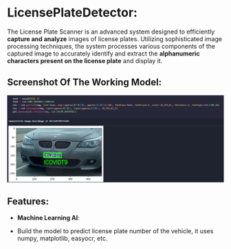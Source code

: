 # LicensePlateDetector:
The License Plate Scanner is an advanced system designed to efficiently **capture and analyze** images of license plates. Utilizing sophisticated image processing techniques, the system processes various components of the captured image to accurately identify and extract the **alphanumeric characters present on the license plate** and display it.

## Screenshot Of The Working Model:

<img width="1408" alt="image" 
 src="https://github.com/SriKrishna134/LicensePlateDetector-/blob/main/assets/thumbnail.png">

## Features:
- **Machine Learning AI**:
  
- Build the model to predict license plate number of the vehicle, it uses numpy, matplotlib, easyocr, etc.
